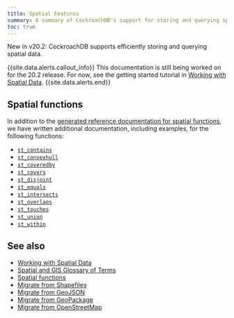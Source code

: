 ```yaml
---
title: Spatial Features
summary: A summary of CockroachDB's support for storing and querying spatial data.
toc: true
---
```


<span class="version-tag">New in v20.2</span>: CockroachDB supports efficiently storing and querying spatial data.

{{site.data.alerts.callout_info}}
This documentation is still being worked on for the 20.2 release. For now, see the getting started tutorial in [Working with Spatial Data](spatial-data.html).
{{site.data.alerts.end}}

## Spatial functions

In addition to the [generated reference documentation for spatial functions](functions-and-operators.html#spatial-functions), we have written additional documentation, including examples, for the following functions:

- [`st_contains`](st_contains.html)
- [`st_convexhull`](st_convexhull.html)
- [`st_coveredby`](st_coveredby.html)
- [`st_covers`](st_covers.html)
- [`st_disjoint`](st_disjoint.html)
- [`st_equals`](st_equals.html)
- [`st_intersects`](st_intersects.html)
- [`st_overlaps`](st_overlaps.html)
- [`st_touches`](st_touches.html)
- [`st_union`](st_union.html)
- [`st_within`](st_within.html)

## See also

- [Working with Spatial Data](spatial-data.html)
- [Spatial and GIS Glossary of Terms](spatial-glossary.html)
- [Spatial functions](functions-and-operators.html#spatial-functions)
- [Migrate from Shapefiles](migrate-from-shapefiles.html)
- [Migrate from GeoJSON](migrate-from-geojson.html)
- [Migrate from GeoPackage](migrate-from-geopackage.html)
- [Migrate from OpenStreetMap](migrate-from-openstreetmap.html)
